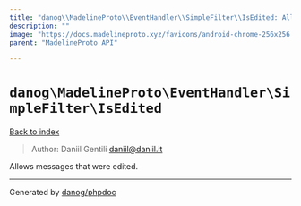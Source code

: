 ```yaml
---
title: "danog\\MadelineProto\\EventHandler\\SimpleFilter\\IsEdited: Allows messages that were edited."
description: ""
image: "https://docs.madelineproto.xyz/favicons/android-chrome-256x256.png"
parent: "MadelineProto API"

---
```

# `danog\MadelineProto\EventHandler\SimpleFilter\IsEdited`
[Back to index](../../../../index.html)

> Author: Daniil Gentili <daniil@daniil.it>  
  

Allows messages that were edited.  



---
Generated by [danog/phpdoc](https://phpdoc.daniil.it)
